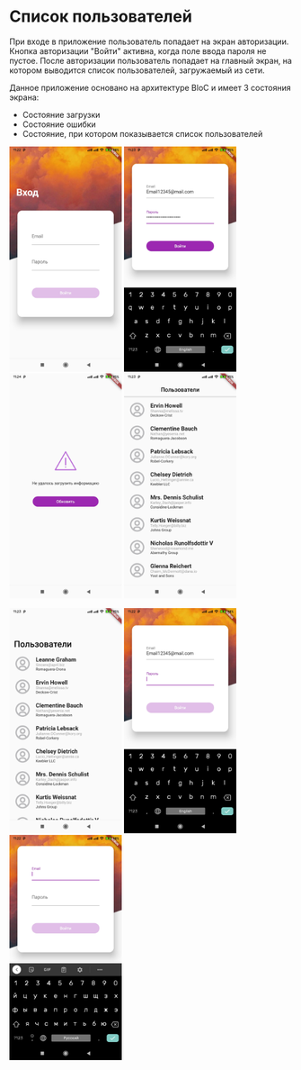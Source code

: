 # Список пользователей

При входе в приложение пользователь попадает на экран авторизации. Кнопка авторизации "Войти" активна, когда поле ввода пароля не пустое. После авторизации пользователь попадает на главный экран, на котором выводится список пользователей, загружаемый из сети.

Данное приложение основано на архитектуре BloC и имеет 3 состояния экрана:
* Состояние загрузки
* Состояние ошибки
* Состояние, при котором показывается список пользователей

<img src="https://github.com/ShiryaevNikolay/List_of_users_flutter/blob/main/assets/screenshots/1.jpg" width="200"> <img src="https://github.com/ShiryaevNikolay/List_of_users_flutter/blob/main/assets/screenshots/2.jpg" width="200"> <img src="https://github.com/ShiryaevNikolay/List_of_users_flutter/blob/main/assets/screenshots/3.jpg" width="200"> <img src="https://github.com/ShiryaevNikolay/List_of_users_flutter/blob/main/assets/screenshots/4.jpg" width="200"> 

<img src="https://github.com/ShiryaevNikolay/List_of_users_flutter/blob/main/assets/screenshots/5.jpg" width="200"> <img src="https://github.com/ShiryaevNikolay/List_of_users_flutter/blob/main/assets/screenshots/6.jpg" width="200"> <img src="https://github.com/ShiryaevNikolay/List_of_users_flutter/blob/main/assets/screenshots/7.jpg" width="200">
